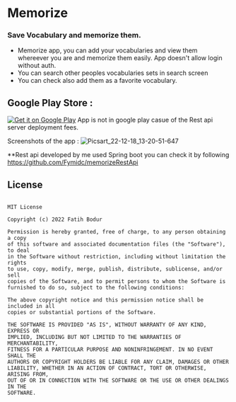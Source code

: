# Memorize
### Save Vocabulary and memorize them.
- Memorize app, you can add your vocabularies and view them whereever you are and memorize them easily. App doesn't allow login without auth.
- You can search other peoples vocabularies sets in search screen
- You can check also add them as a favorite vocabulary.


## Google Play Store :

[![Get it on Google Play](https://play.google.com/intl/en_us/badges/images/badge_new.png)](https://play.google.com/store/apps/details?id=com.fymidcdailyapp)
App is not in google play casue of the Rest api server deployment fees.

Screenshots of the app :
![Picsart_22-12-18_13-20-51-647](https://user-images.githubusercontent.com/60707082/208294797-e12b5bd6-216a-4638-96d0-a6ded1291e1d.jpg)

**Rest api developed by me used Spring boot you can check it by following https://github.com/Fymidc/memorizeRestApi

## License
```

MIT License

Copyright (c) 2022 Fatih Bodur

Permission is hereby granted, free of charge, to any person obtaining a copy
of this software and associated documentation files (the "Software"), to deal
in the Software without restriction, including without limitation the rights
to use, copy, modify, merge, publish, distribute, sublicense, and/or sell
copies of the Software, and to permit persons to whom the Software is
furnished to do so, subject to the following conditions:

The above copyright notice and this permission notice shall be included in all
copies or substantial portions of the Software.

THE SOFTWARE IS PROVIDED "AS IS", WITHOUT WARRANTY OF ANY KIND, EXPRESS OR
IMPLIED, INCLUDING BUT NOT LIMITED TO THE WARRANTIES OF MERCHANTABILITY,
FITNESS FOR A PARTICULAR PURPOSE AND NONINFRINGEMENT. IN NO EVENT SHALL THE
AUTHORS OR COPYRIGHT HOLDERS BE LIABLE FOR ANY CLAIM, DAMAGES OR OTHER
LIABILITY, WHETHER IN AN ACTION OF CONTRACT, TORT OR OTHERWISE, ARISING FROM,
OUT OF OR IN CONNECTION WITH THE SOFTWARE OR THE USE OR OTHER DEALINGS IN THE
SOFTWARE.
